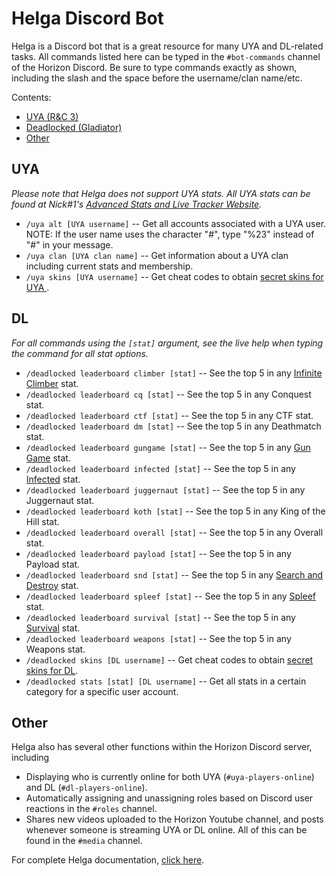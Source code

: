 # Helga Discord Bot

Helga is a Discord bot that is a great resource for many UYA and DL-related tasks. All commands listed here can be typed in the `#bot-commands` channel of the Horizon Discord. Be sure to type commands exactly as shown, including the slash and the space before the username/clan name/etc.

Contents:
- [UYA (R&C 3)](https://github.com/Horizon-Private-Server/horizon-wiki/blob/main/deadlocked/HELGA.MD#UYA)
- [Deadlocked (Gladiator)](https://github.com/Horizon-Private-Server/horizon-wiki/blob/main/deadlocked/HELGA.MD#DL)
- [Other](https://github.com/Horizon-Private-Server/horizon-wiki/blob/main/deadlocked/HELGA.MD#Other)


## UYA
*Please note that Helga does not support UYA stats. All UYA stats can be found at Nick#1's [Advanced Stats and Live Tracker Website](https://www.uyatracker.net/).*
- `/uya alt [UYA username]` -- Get all accounts associated with a UYA user. NOTE: If the user name uses the character "#", type "%23" instead of "#" in your message.
- `/uya clan [UYA clan name]` -- Get information about a UYA clan including current stats and membership.
- `/uya skins [UYA username]` -- Get cheat codes to obtain [secret skins for UYA ](https://github.com/Horizon-Private-Server/horizon-wiki/blob/main/up-your-arsenal/skins.md).


## DL
*For all commands using the `[stat]` argument, see the live help when typing the command for all stat options.*
- `/deadlocked leaderboard climber [stat]` -- See the top 5 in any [Infinite Climber](https://github.com/Horizon-Private-Server/horizon-wiki/blob/main/deadlocked/GAME_MODES.MD#infinite-climber) stat.
- `/deadlocked leaderboard cq [stat]` -- See the top 5 in any Conquest stat.
- `/deadlocked leaderboard ctf [stat]` -- See the top 5 in any CTF stat.
- `/deadlocked leaderboard dm [stat]` -- See the top 5 in any Deathmatch stat.
- `/deadlocked leaderboard gungame [stat]` -- See the top 5 in any [Gun Game](https://github.com/Horizon-Private-Server/horizon-wiki/blob/main/deadlocked/GAME_MODES.MD#gun-game) stat.
- `/deadlocked leaderboard infected [stat]` -- See the top 5 in any [Infected](https://github.com/Horizon-Private-Server/horizon-wiki/blob/main/deadlocked/GAME_MODES.MD#infected) stat.
- `/deadlocked leaderboard juggernaut [stat]` -- See the top 5 in any Juggernaut stat.
- `/deadlocked leaderboard koth [stat]` -- See the top 5 in any King of the Hill stat.
- `/deadlocked leaderboard overall [stat]` -- See the top 5 in any Overall stat.
- `/deadlocked leaderboard payload [stat]` -- See the top 5 in any Payload stat.
- `/deadlocked leaderboard snd [stat]` -- See the top 5 in any [Search and Destroy](https://github.com/Horizon-Private-Server/horizon-wiki/blob/main/deadlocked/GAME_MODES.MD#search-and-destroy-snd) stat.
- `/deadlocked leaderboard spleef [stat]` -- See the top 5 in any [Spleef](https://github.com/Horizon-Private-Server/horizon-wiki/blob/main/deadlocked/GAME_MODES.MD#spleef) stat.
- `/deadlocked leaderboard survival [stat]` -- See the top 5 in any [Survival](https://github.com/Horizon-Private-Server/horizon-wiki/blob/main/deadlocked/GAME_MODES.MD#survival) stat.
- `/deadlocked leaderboard weapons [stat]` -- See the top 5 in any Weapons stat.
- `/deadlocked skins [DL username]` -- Get cheat codes to obtain [secret skins for DL](https://github.com/Horizon-Private-Server/horizon-wiki/blob/main/up-your-arsenal/skins.md).
- `/deadlocked stats [stat] [DL username]` -- Get all stats in a certain category for a specific user account.


## Other
Helga also has several other functions within the Horizon Discord server, including
- Displaying who is currently online for both UYA (`#uya-players-online`) and DL (`#dl-players-online`).
- Automatically assigning and unassigning roles based on Discord user reactions in the `#roles` channel.
- Shares new videos uploaded to the Horizon Youtube channel, and posts whenever someone is streaming UYA or DL online. All of this can be found in the `#media` channel.

For complete Helga documentation, [click here](https://github.com/Horizon-Private-Server/helga-discord-bot).
